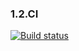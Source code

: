 ### 1.2.CI
[![Build status](https://ci.appveyor.com/api/projects/status/jmqs1hd8ap320xgw?svg=true)](https://ci.appveyor.com/project/VeraKofeinikova/1-2-ci)
